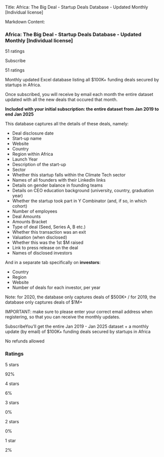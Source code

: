 Title: Africa: The Big Deal - Startup Deals Database - Updated Monthly [Individual license]

Markdown Content:
### Africa: The Big Deal - Startup Deals Database - Updated Monthly \[Individual license\]

51 ratings

Subscribe

51 ratings

Monthly updated Excel database listing all $100K+ funding deals secured by startups in Africa.

Once subscribed, you will receive by email each month the entire dataset updated with all the new deals that occured that month.

**Included with your initial subscription: the entire dataset from Jan 2019 to end Jan 2025**

This database captures all the details of these deals, namely:

*   Deal disclosure date
*   Start-up name
*   Website
*   Country
*   Region within Africa
*   Launch Year
*   Description of the start-up
*   Sector
*   Whether this startup falls within the Climate Tech sector
*   Names of all founders with their LinkedIn links
*   Details on gender balance in founding teams
*   Details on CEO education background (university, country, graduation year)
*   Whether the startup took part in Y Combinator (and, if so, in which cohort)
*   Number of employees
*   Deal Amounts
*   Amounts Bracket
*   Type of deal (Seed, Series A, B etc.)
*   Whether this transaction was an exit
*   Valuation (when disclosed)
*   Whether this was the 1st $M raised
*   Link to press release on the deal
*   Names of disclosed investors

And in a separate tab specifically on **investors**:

*   Country
*   Region
*   Website
*   Number of deals for each investor, per year

Note: for 2020, the database only captures deals of $500K+ / for 2019, the database only captures deals of $1M+

IMPORTANT: make sure to please enter your correct email address when registering, so that you can receive the monthly updates.

SubscribeYou'll get the entire Jan 2019 - Jan 2025 dataset + a monthly update (by email) of $100K+ funding deals secured by startups in Africa

No refunds allowed

### Ratings

5 stars

92%

4 stars

6%

3 stars

0%

2 stars

0%

1 star

2%
